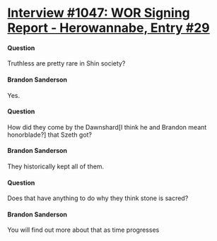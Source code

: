 # [Interview #1047: WOR Signing Report - Herowannabe, Entry #29](https://www.theoryland.com/intvmain.php?i=1047#29)

#### Question

Truthless are pretty rare in Shin society?

#### Brandon Sanderson

Yes.

#### Question

How did they come by the Dawnshard[I think he and Brandon meant honorblade?] that Szeth got?

#### Brandon Sanderson

They historically kept all of them.

#### Question

Does that have anything to do why they think stone is sacred?

#### Brandon Sanderson

You will find out more about that as time progresses

